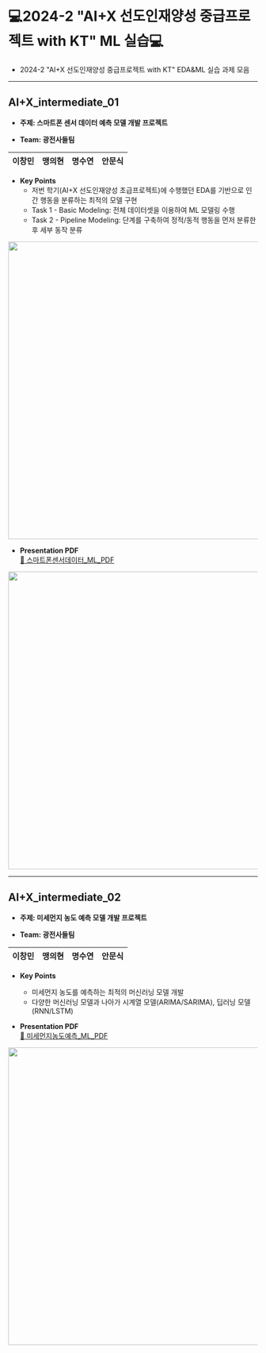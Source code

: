 # 💻2024-2 "AI+X 선도인재양성 중급프로젝트 with KT" ML 실습💻
- 2024-2 "AI+X 선도인재양성 중급프로젝트 with KT" EDA&ML 실습 과제 모음
---

## AI+X_intermediate_01
- **주제: 스마트폰 센서 데이터 예측 모델 개발 프로젝트**
  
- **Team: 광전사들팀**

| 이창민 | 맹의현 | 명수연 | 안문식 |
|:------:|:------:|:------:|:------:|

- **Key Points**
    - 저번 학기(AI+X 선도인재양성 초급프로젝트)에 수행했던 EDA를 기반으로 인간 행동을 분류하는 최적의 모델 구현
    - Task 1 - Basic Modeling: 전체 데이터셋을 이용하여 ML 모델링 수행
    - Task 2 - Pipeline Modeling: 단계를 구축하여 정적/동적 행동을 먼저 분류한 후 세부 동작 분류
<div align="center">
  <img src="https://github.com/user-attachments/assets/20fdc04e-cbc3-494c-88bb-eb854908a525" width="600px" />
</div>
    
- **Presentation PDF**<br />
[📄 스마트폰센서데이터_ML_PDF](https://github.com/maeng99/AI-X_Intermediate/blob/main/AI%2BX_intermediate_01/%EC%8A%A4%EB%A7%88%ED%8A%B8%ED%8F%B0%EC%84%BC%EC%84%9C%EB%8D%B0%EC%9D%B4%ED%84%B0_ML_pdf.pdf)
<img src="https://github.com/user-attachments/assets/894e6e13-3003-4d96-b2d5-7113af9ecc74" width="600px" />

---
## AI+X_intermediate_02
- **주제: 미세먼지 농도 예측 모델 개발 프로젝트**

- **Team: 광전사들팀**

| 이창민 | 맹의현 | 명수연 | 안문식 |
|:------:|:------:|:------:|:------:|

- **Key Points**
    - 미세먼지 농도를 예측하는 최적의 머신러닝 모델 개발
    - 다양한 머신러닝 모델과 나아가 시계열 모델(ARIMA/SARIMA), 딥러닝 모델(RNN/LSTM)

    
- **Presentation PDF**<br />
[📄 미세먼지농도예측_ML_PDF](https://github.com/maeng99/AI-X_Intermediate/blob/main/AI%2BX_intermediate_02/%EB%AF%B8%EC%84%B8%EB%A8%BC%EC%A7%80_%EC%98%88%EC%B8%A1_%ED%94%84%EB%A1%9C%EC%A0%9D%ED%8A%B8.pdf)
<img src="https://github.com/user-attachments/assets/ec5c5e4d-cb8e-4352-a2ea-e1a5503bd278" width="600px" />
